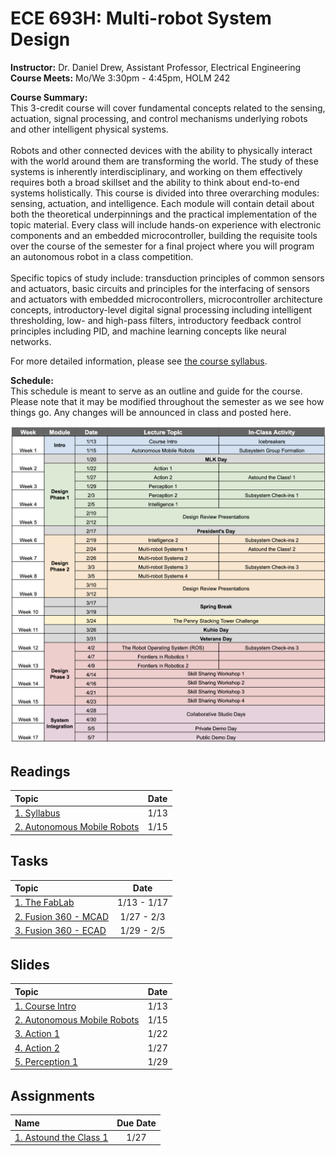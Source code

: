 <link rel="stylesheet" type="text/css" href="assets/css/styles.css">

# ECE 693H: Multi-robot System Design
**Instructor:** Dr. Daniel Drew, Assistant Professor, Electrical Engineering\
**Course Meets:** Mo/We 3:30pm - 4:45pm, HOLM 242

**Course Summary:**\
This 3-credit course will cover fundamental concepts related to the sensing, actuation, signal processing, and control mechanisms underlying robots and other intelligent physical systems.<br><br> Robots and other connected devices with the ability to physically interact with the world around them are transforming the world. The study of these systems is inherently interdisciplinary, and working on them effectively requires both a broad skillset and the ability to think about end-to-end systems holistically. This course is divided into three overarching modules: sensing, actuation, and intelligence. Each module will contain detail about both the theoretical underpinnings and the practical implementation of the topic material. Every class will include hands-on experience with electronic components and an embedded microcontroller, building the requisite tools over the course of the semester for a final project where you will program an autonomous robot in a class competition.<br><br> Specific topics of study include: transduction principles of common sensors and actuators, basic circuits and principles for the interfacing of sensors and actuators with embedded microcontrollers, microcontroller architecture concepts, introductory-level digital signal processing including intelligent thresholding, low- and high-pass filters, introductory feedback control principles including PID, and machine learning concepts like neural networks. 

For more detailed information, please see [the course syllabus](readings/reading1/syllabus.md).

**Schedule:**\
This schedule is meant to serve as an outline and guide for the course. Please note that it may be modified throughout the semester as we see how things go. Any changes will be announced in class and posted here. 

<img src="readings/reading1/assets/693h_schedule.png" alt="693H Course Schedule" width="600"/>

## Readings

|              Topic                                                                 | Date |
| :-------                                                                           |:----:|
|[1. Syllabus](readings/reading1/syllabus.md)                                        | 1/13 |
|[2. Autonomous Mobile Robots ](readings/reading2/reading2.md)                       | 1/15 |


## Tasks

|              Topic                                                                 | Date |
| :-------                                                                           |:----:|
|[1. The FabLab](tasks/task1/task1.md)                                               | 1/13 - 1/17 |
|[2. Fusion 360 - MCAD](tasks/task2/task2.md)                                        | 1/27 - 2/3  |
|[3. Fusion 360 - ECAD](tasks/task3/task3.md)                                        | 1/29 - 2/5  |

## Slides

|              Topic                                                                 | Date |
| :-------                                                                           |:----:|
|[1. Course Intro](slides/pdfs/ece693h_1_courseintro.pdf)                            | 1/13 |
|[2. Autonomous Mobile Robots ](slides/pdfs/ece693h_2_autonomousmobilerobots.pdf)    | 1/15 |
|[3. Action 1 ](slides/pdfs/ece693h_3_action1.pdf)                                   | 1/22 |
|[4. Action 2 ](slides/pdfs/ece693h_4_action2.pdf)                                   | 1/27 |
|[5. Perception 1 ](slides/pdfs/ece693h_5_perception1.pdf)                           | 1/29 |

## Assignments

|              Name                                                                 | Due Date |
| :-------                                                                           |:----:|
|[1. Astound the Class 1](assignments/astoundtheclass/astoundtheclass1.md)           | 1/27 |


<!--
tasks
|[2. Fusion 360 - MCAD](tasks/task2/task2.md)                                        | 1/20 - 1/27 |
|[3. Fusion 360 - ECAD](readings/reading2/reading2.md)                               | 1/27 - 2/3 |
|[4. ROS2](readings/reading2/reading2.md)                                            | 2/3 - 2/10|
|[5. Git and Material for MkDocs](readings/reading2/reading2.md)                     | 2/10 - 2/17|
-->

